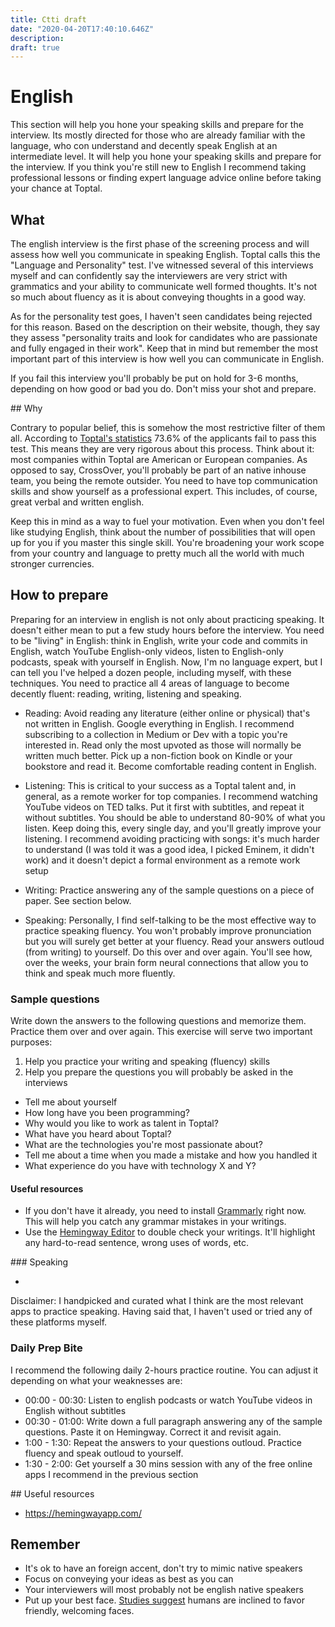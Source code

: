```yaml
---
title: Ctti draft
date: "2020-04-20T17:40:10.646Z"
description: 
draft: true
---
```


# English

This section will help you hone your speaking skills and prepare for the interview. Its mostly directed for those who are already familiar with the language, who con understand and decently speak English at an intermediate level. It will help you hone your speaking skills and prepare for the interview. If you think you're still new to English I recommend taking professional lessons or finding expert language advice online before taking your chance at Toptal.

## What 

The english interview is the first phase of the screening process and will assess how well you communicate in speaking English. Toptal calls this the "Language and Personality" test. I've witnessed several of this interviews myself and can confidently say the interviewers are very strict with grammatics and your ability to communicate well formed thoughts. It's not so much about fluency as it is about conveying thoughts in a good way. 

As for the personality test goes, I haven't seen candidates being rejected for this reason. Based on the description on their website, though, they say they assess "personality traits and look for candidates who are passionate and fully engaged in their work". Keep that in mind but remember the most important part of this interview is how well you can communicate in English.

If you fail this interview you'll probably be put on hold for 3-6 months, depending on how good or bad you do. Don't miss your shot and prepare.

## Why

Contrary to popular belief, this is somehow the most restrictive filter of them all. According to [Toptal's statistics](https://www.toptal.com/top-3-percent) 73.6% of the applicants fail to pass this test. This means they are very rigorous about this process. Think about it: most companies within Toptal are American or European companies. As opposed to say, CrossOver, you'll probably be part of an native inhouse team, you being the remote outsider. You need to have top communication skills and show yourself as a professional expert. This includes, of course, great verbal and written english.

Keep this in mind as a way to fuel your motivation. Even when you don't feel like studying English, think about the number of possibilities that will open up for you if you master this single skill. You're broadening your work scope from your country and language to pretty much all the world with much stronger currencies.

## How to prepare

Preparing for an interview in english is not only about practicing speaking. It doesn't either mean to put a few study hours before the interview. You need to be "living" in English: think in English, write your code and commits in English, watch YouTube English-only videos, listen to English-only podcasts, speak with yourself in English. Now, I'm no language expert, but I can tell you I've helped a dozen people, including myself, with these techniques. You need to practice all 4 areas of language to become decently fluent: reading, writing, listening and speaking.

- Reading: Avoid reading any literature (either online or physical) that's not written in English. Google everything in English. I recommend subscribing to a collection in Medium or Dev with a topic you're interested in. Read only the most upvoted as those will normally be written much better. Pick up a non-fiction book on Kindle or your bookstore and read it. Become comfortable reading content in English.

- Listening: This is critical to your success as a Toptal talent and, in general, as a remote worker for top companies. I recommend watching YouTube videos on TED talks. Put it first with subtitles, and repeat it without subtitles. You should be able to understand 80-90% of what you listen. Keep doing this, every single day, and you'll greatly improve your listening. I recommend avoiding practicing with songs: it's much harder to understand (I was told it was a good idea, I picked Eminem, it didn't work) and it doesn't depict a formal environment as a remote work setup

- Writing: Practice answering any of the sample questions on a piece of paper. See section below.

- Speaking: Personally, I find self-talking to be the most effective way to practice speaking fluency. You won't probably improve pronunciation but you will surely get better at your fluency. Read your answers outloud (from writing) to yourself. Do this over and over again. You'll see how, over the weeks, your brain form neural connections that allow you to think and speak much more fluently.

### Sample questions

Write down the answers to the following questions and memorize them. Practice them over and over again. This exercise will serve two important purposes:

1. Help you practice your writing and speaking (fluency) skills
2. Help you prepare the questions you will probably be asked in the interviews

- Tell me about yourself
- How long have you been programming?
- Why would you like to work as talent in Toptal?
- What have you heard about Toptal?
- What are the technologies you're most passionate about?
- Tell me about a time when you made a mistake and how you handled it
- What experience do you have with technology X and Y?

#### Useful resources

- If you don't have it already, you need to install [Grammarly](https://www.grammarly.com/) right now. This will help you catch any grammar mistakes in your writings.
- Use the [Hemingway Editor](https://hemingwayapp.com/) to double check your writings. It'll highlight any hard-to-read sentence, wrong uses of words, etc. 

### Speaking

- 

Disclaimer: I handpicked and curated what I think are the most relevant apps to practice speaking. Having said that, I haven't used or tried any of these platforms myself.

### Daily Prep Bite

I recommend the following daily 2-hours practice routine. You can adjust it depending on what your weaknesses are:

- 00:00 - 00:30: Listen to english podcasts or watch YouTube videos in English without subtitles
- 00:30 - 01:00: Write down a full paragraph answering any of the sample questions. Paste it on Hemingway. Correct it and revisit again.
- 1:00 - 1:30: Repeat the answers to your questions outloud. Practice fluency and speak outloud to yourself.
- 1:30 - 2:00: Get yourself a 30 mins session with any of the free online apps I recommend in the previous section

## Useful resources

- https://hemingwayapp.com/

## Remember

- It's ok to have an foreign accent, don't try to mimic native speakers
- Focus on conveying your ideas as best as you can
- Your interviewers will most probably not be english native speakers
- Put up your best face. [Studies suggest](https://www.goodreads.com/book/show/35011639-before-you-know-it) humans are inclined to favor friendly, welcoming faces.
